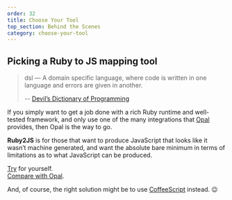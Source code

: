 ```yaml
---
order: 32
title: Choose Your Tool
top_section: Behind the Scenes
category: choose-your-tool
---
```


## Picking a Ruby to JS mapping tool

> dsl — A domain specific language, where code is written in one language and
> errors are given in another.
> 
> -- [Devil’s Dictionary of Programming](https://programmingisterrible.com/post/65781074112/devils-dictionary-of-programming)

If you simply want to get a job done with a rich Ruby runtime and well-tested
framework, and only use one of the many integrations that
[Opal](https://opalrb.com/) provides, then Opal is the way to go.

**Ruby2JS** is for those that want to produce JavaScript that looks like it
wasn’t machine generated, and want the absolute bare minimum in terms of
limitations as to what JavaScript can be produced.

[Try](https://intertwingly.net/projects/ruby2js) for yourself.  
[Compare with Opal](https://opalrb.com/try/#code:).

And, of course, the right solution might be to use
[CoffeeScript](https://coffeescript.org/) instead. 😉